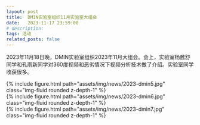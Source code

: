 ```yaml
---
layout: post
title:  DMIN实验室组织11月实验室大组会
date:   2023-11-17 23:59:00
# description:
tags: 活动
related_posts: false
---
```


2023年11月18日晚，DMIN实验室组织2023年11月大组会。会上，实验室杨甦舒同学和孔雨新同学对360度视频和恶劣情况下视频分析技术做了介绍。实验室同学收获很多。

<div class="row mt-3">
    <div class="col-sm mt-3 mt-md-0">
        {% include figure.html path="assets/img/news/2023-dmin5.jpg" class="img-fluid rounded z-depth-1" %}
    </div>
</div>

<div class="row mt-3">
    <div class="col-sm mt-3 mt-md-0">
        {% include figure.html path="assets/img/news/2023-dmin6.jpg" class="img-fluid rounded z-depth-1" %}
    </div>
</div>

<div class="row mt-3">
    <div class="col-sm mt-3 mt-md-0">
        {% include figure.html path="assets/img/news/2023-dmin7.jpg" class="img-fluid rounded z-depth-1" %}
    </div>
</div>